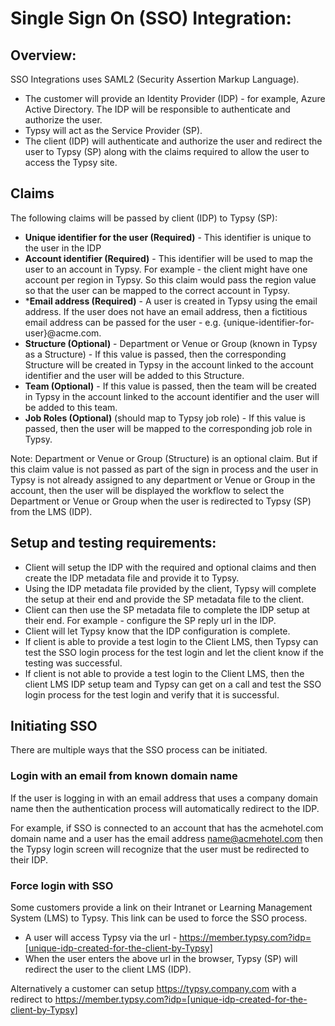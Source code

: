 <base target="_blank">

# Single Sign On (SSO) Integration:

## Overview:
SSO Integrations uses SAML2 (Security Assertion Markup Language).

- The customer will provide an Identity Provider (IDP) - for example, Azure Active Directory. The IDP will be responsible to authenticate and authorize the user.
- Typsy will act as the Service Provider (SP).
- The client (IDP) will authenticate and authorize the user and redirect the user to Typsy (SP) along with the claims required to allow the user to access the Typsy site.

## Claims
The following claims will be passed by client (IDP) to Typsy (SP): 

- **Unique identifier for the user (Required)** - This identifier is unique to the user in the IDP
- **Account identifier (Required)** - This identifier will be used to map the user to an account in Typsy. For example - the client might have one account per region in Typsy. So this claim would pass the region value so that the user can be mapped to the correct account in Typsy.
- ***Email address (Required)** - A user is created in Typsy using the email address. If the user does not have an email address, then a fictitious email address can be passed for the user - e.g. {unique-identifier-for-user}@acme.com.
- **Structure (Optional)** - Department or Venue or Group (known in Typsy as a Structure) - If this value is passed, then the corresponding Structure will be created in Typsy in the account linked to the account identifier and the user will be added to this Structure.
- **Team (Optional)** - If this value is passed, then the team will be created in Typsy in the account linked to the account identifier and the user will be added to this team.
- **Job Roles (Optional)** (should map to Typsy job role) - If this value is passed, then the user will be mapped to the corresponding job role in Typsy.

Note: Department or Venue or Group (Structure) is an optional claim. But if this claim value is not passed as part of the sign in process and the user in Typsy is not already assigned to any department or Venue or Group in the account, then the user will be displayed the workflow to select the Department or Venue or Group when the user is redirected to Typsy (SP) from the LMS (IDP).
   
## Setup and testing requirements:
- Client will setup the IDP with the required and optional claims and then create the IDP metadata file and provide it to Typsy.
- Using the IDP metadata file provided by the client, Typsy will complete the setup at their end and provide the SP metadata file to the client.
- Client can then use the SP metadata file to complete the IDP setup at their end. For example - configure the SP reply url in the IDP.
- Client will let Typsy know that the IDP configuration is complete.
- If client is able to provide a test login to the Client LMS, then Typsy can test the SSO login process for the test login and let the client know if the testing was successful.
- If client is not able to provide a test login to the Client LMS, then the client LMS IDP setup team and Typsy can get on a call and test the SSO login process for the test login and verify that it is successful.

## Initiating SSO
There are multiple ways that the SSO process can be initiated.

### Login with an email from known domain name
If the user is logging in with an email address that uses a company domain name then the authentication process will automatically redirect to the IDP.

For example, if SSO is connected to an account that has the acmehotel.com domain name and a user has the email address name@acmehotel.com then the Typsy login screen will recognize that the user must be redirected to their IDP.

### Force login with SSO
Some customers provide a link on their Intranet or Learning Management System (LMS) to Typsy.  This link can be used to force the SSO process.

- A user will access Typsy via the url - https://member.typsy.com?idp=[unique-idp-created-for-the-client-by-Typsy]
- When the user enters the above url in the browser, Typsy (SP) will redirect the user to the client LMS (IDP).

Alternatively a customer can setup https://typsy.company.com with a redirect to https://member.typsy.com?idp=[unique-idp-created-for-the-client-by-Typsy]
